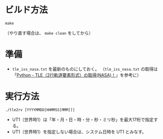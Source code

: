 ビルド方法
==========

`make`

（やり直す場合は、 `make clean` をしてから）

準備
====

* `tle_iss_nasa.txt` を最新のものにしておく。
  （`tle_iss_nasa.txt` の取得は「[Python - TLE（2行軌道要素形式）の取得(NASA)！](https://www.mk-mode.com/octopress/2018/08/14/python-tle-getting-from-nasa "Python - TLE（2行軌道要素形式）の取得(NASA)！")」を参考に）

実行方法
========

`./tle2rv [YYYYMMDD[HHMMSS[MMM]]]`

* UT1（世界時1）は「年・月・日・時・分・秒・ミリ秒」を最大17桁で指定する。
* UT1（世界時1）を指定しない場合は、システム日時を UT1 とみなす。

